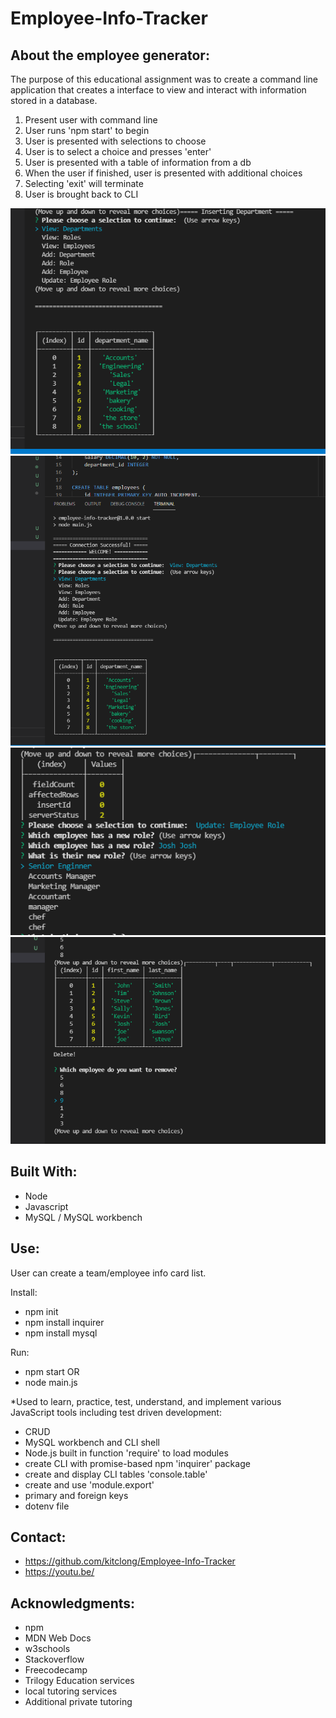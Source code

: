 # Employee-Info-Tracker
## About the employee generator:

The purpose of this educational assignment was to create a command line application that creates a interface to view and interact with information stored in a database.

1. Present user with command line 
2. User runs 'npm start' to begin
3. User is presented with selections to choose
4. User is to select a choice and presses 'enter'
5. User is presented with a table of information from a db
6. When the user if finished, user is presented with additional choices
7. Selecting 'exit' will terminate
8. User is brought back to CLI

![Screenshot of page](assets/pic2.PNG)
![Screenshot of page](assets/pic1.PNG)
![Screenshot of page](assets/pic4.PNG)
![Screenshot of page](assets/pic3.PNG)

## Built With:

* Node
* Javascript
* MySQL / MySQL workbench

## Use:

User can create a team/employee info card list.

Install:
* npm init
* npm install inquirer
* npm install mysql 

Run:
* npm start
    OR
* node main.js

*Used to learn, practice, test, understand, and implement various JavaScript tools including test driven development: 

* CRUD
* MySQL workbench and CLI shell
* Node.js built in function 'require' to load modules
* create CLI with promise-based npm 'inquirer' package
* create and display CLI tables 'console.table'
* create and use 'module.export'
* primary and foreign keys
* dotenv file 

## Contact:

* https://github.com/kitclong/Employee-Info-Tracker
* https://youtu.be/

## Acknowledgments:

* npm
* MDN Web Docs
* w3schools
* Stackoverflow
* Freecodecamp
* Trilogy Education services
* local tutoring services
* Additional private tutoring 
